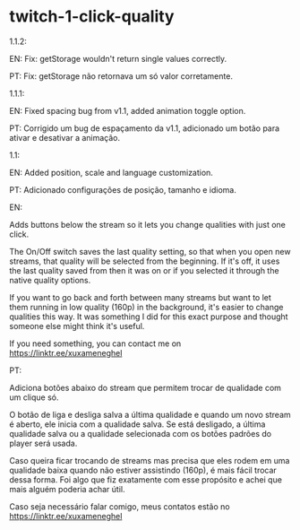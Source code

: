 # twitch-1-click-quality
1.1.2:

EN: Fix: getStorage wouldn't return single values correctly.

PT: Fix: getStorage não retornava um só valor corretamente.

1.1.1:

EN: Fixed spacing bug from v1.1, added animation toggle option.

PT: Corrigido um bug de espaçamento da v1.1, adicionado um botão para ativar e desativar a animação.

1.1:

EN: Added position, scale and language customization.

PT: Adicionado configurações de posição, tamanho e idioma.

EN:

Adds buttons below the stream so it lets you change qualities with just one click.

The On/Off switch saves the last quality setting, so that when you open new streams, that quality will be selected from the beginning. If it's off, it uses the last quality saved from then it was on or if you selected it through the native quality options.

If you want to go back and forth between many streams but want to let them running in low quality (160p) in the background, it's easier to change qualities this way. It was something I did for this exact purpose and thought someone else might think it's useful.

If you need something, you can contact me on https://linktr.ee/xuxameneghel

PT:

Adiciona botões abaixo do stream que permitem trocar de qualidade com um clique só.

O botão de liga e desliga salva a última qualidade e quando um novo stream é aberto, ele inicia com a qualidade salva. Se está desligado, a última qualidade salva ou a qualidade selecionada com os botões padrões do player será usada.

Caso queira ficar trocando de streams mas precisa que eles rodem em uma qualidade baixa quando não estiver assistindo (160p), é mais fácil trocar dessa forma. Foi algo que fiz exatamente com esse propósito e achei que mais alguém poderia achar útil.

Caso seja necessário falar comigo, meus contatos estão no https://linktr.ee/xuxameneghel
